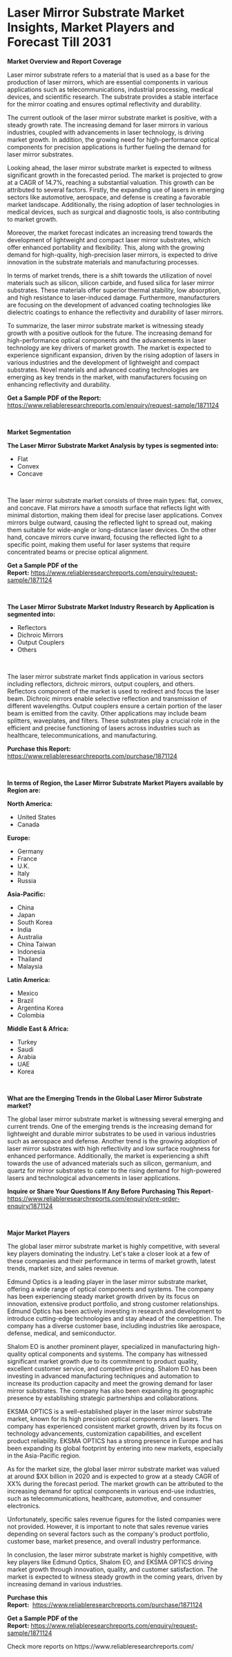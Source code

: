 <p><h1>Laser Mirror Substrate Market Insights, Market Players and Forecast Till 2031</h1></p><p><strong>Market Overview and Report Coverage</strong></p>
<p><p>Laser mirror substrate refers to a material that is used as a base for the production of laser mirrors, which are essential components in various applications such as telecommunications, industrial processing, medical devices, and scientific research. The substrate provides a stable interface for the mirror coating and ensures optimal reflectivity and durability.</p><p>The current outlook of the laser mirror substrate market is positive, with a steady growth rate. The increasing demand for laser mirrors in various industries, coupled with advancements in laser technology, is driving market growth. In addition, the growing need for high-performance optical components for precision applications is further fueling the demand for laser mirror substrates.</p><p>Looking ahead, the laser mirror substrate market is expected to witness significant growth in the forecasted period. The market is projected to grow at a CAGR of 14.7%, reaching a substantial valuation. This growth can be attributed to several factors. Firstly, the expanding use of lasers in emerging sectors like automotive, aerospace, and defense is creating a favorable market landscape. Additionally, the rising adoption of laser technologies in medical devices, such as surgical and diagnostic tools, is also contributing to market growth.</p><p>Moreover, the market forecast indicates an increasing trend towards the development of lightweight and compact laser mirror substrates, which offer enhanced portability and flexibility. This, along with the growing demand for high-quality, high-precision laser mirrors, is expected to drive innovation in the substrate materials and manufacturing processes.</p><p>In terms of market trends, there is a shift towards the utilization of novel materials such as silicon, silicon carbide, and fused silica for laser mirror substrates. These materials offer superior thermal stability, low absorption, and high resistance to laser-induced damage. Furthermore, manufacturers are focusing on the development of advanced coating technologies like dielectric coatings to enhance the reflectivity and durability of laser mirrors.</p><p>To summarize, the laser mirror substrate market is witnessing steady growth with a positive outlook for the future. The increasing demand for high-performance optical components and the advancements in laser technology are key drivers of market growth. The market is expected to experience significant expansion, driven by the rising adoption of lasers in various industries and the development of lightweight and compact substrates. Novel materials and advanced coating technologies are emerging as key trends in the market, with manufacturers focusing on enhancing reflectivity and durability.</p></p>
<p><strong>Get a Sample PDF of the Report:</strong> <a href="https://www.reliableresearchreports.com/enquiry/request-sample/1871124">https://www.reliableresearchreports.com/enquiry/request-sample/1871124</a></p>
<p>&nbsp;</p>
<p><strong>Market Segmentation</strong></p>
<p><strong>The Laser Mirror Substrate Market Analysis by types is segmented into:</strong></p>
<p><ul><li>Flat</li><li>Convex</li><li>Concave</li></ul></p>
<p>&nbsp;</p>
<p><p>The laser mirror substrate market consists of three main types: flat, convex, and concave. Flat mirrors have a smooth surface that reflects light with minimal distortion, making them ideal for precise laser applications. Convex mirrors bulge outward, causing the reflected light to spread out, making them suitable for wide-angle or long-distance laser devices. On the other hand, concave mirrors curve inward, focusing the reflected light to a specific point, making them useful for laser systems that require concentrated beams or precise optical alignment.</p></p>
<p><strong>Get a Sample PDF of the Report:</strong>&nbsp;<a href="https://www.reliableresearchreports.com/enquiry/request-sample/1871124">https://www.reliableresearchreports.com/enquiry/request-sample/1871124</a></p>
<p>&nbsp;</p>
<p><strong>The Laser Mirror Substrate Market Industry Research by Application is segmented into:</strong></p>
<p><ul><li>Reflectors</li><li>Dichroic Mirrors</li><li>Output Couplers</li><li>Others</li></ul></p>
<p>&nbsp;</p>
<p><p>The laser mirror substrate market finds application in various sectors including reflectors, dichroic mirrors, output couplers, and others. Reflectors component of the market is used to redirect and focus the laser beam. Dichroic mirrors enable selective reflection and transmission of different wavelengths. Output couplers ensure a certain portion of the laser beam is emitted from the cavity. Other applications may include beam splitters, waveplates, and filters. These substrates play a crucial role in the efficient and precise functioning of lasers across industries such as healthcare, telecommunications, and manufacturing.</p></p>
<p><strong>Purchase this Report:</strong>&nbsp; <a href="https://www.reliableresearchreports.com/purchase/1871124">https://www.reliableresearchreports.com/purchase/1871124</a></p>
<p>&nbsp;</p>
<p><strong>In terms of Region, the Laser Mirror Substrate Market Players available by Region are:</strong></p>
<p>
    <p> <strong> North America: </strong>
        <ul>
            <li>United States</li>
            <li>Canada</li>
        </ul>
        </p> 
    <p> <strong> Europe: </strong>
        <ul>
            <li>Germany</li>
            <li>France</li>
            <li>U.K.</li>
            <li>Italy</li>
            <li>Russia</li>
        </ul>
        </p> 
    <p> <strong> Asia-Pacific: </strong>
        <ul>
            <li>China</li>
            <li>Japan</li>
            <li>South Korea</li>
            <li>India</li>
            <li>Australia</li>
            <li>China Taiwan</li>
            <li>Indonesia</li>
            <li>Thailand</li>
            <li>Malaysia</li>
        </ul>
        </p> 
    <p> <strong> Latin America: </strong>
        <ul>
            <li>Mexico</li>
            <li>Brazil</li>
            <li>Argentina Korea</li>
            <li>Colombia</li>
        </ul>
        </p> 
    <p> <strong> Middle East & Africa: </strong>
        <ul>
            <li>Turkey</li>
            <li>Saudi</li>
            <li>Arabia</li>
            <li>UAE</li>
            <li>Korea</li>
        </ul>
    </p>
    </p>
<p>&nbsp;</p>
<p><strong>What are the Emerging Trends in the Global Laser Mirror Substrate market?</strong></p>
<p><p>The global laser mirror substrate market is witnessing several emerging and current trends. One of the emerging trends is the increasing demand for lightweight and durable mirror substrates to be used in various industries such as aerospace and defense. Another trend is the growing adoption of laser mirror substrates with high reflectivity and low surface roughness for enhanced performance. Additionally, the market is experiencing a shift towards the use of advanced materials such as silicon, germanium, and quartz for mirror substrates to cater to the rising demand for high-powered lasers and technological advancements in laser applications.</p></p>
<p><strong>Inquire or Share Your Questions If Any Before Purchasing This Report</strong>- <a href="https://www.reliableresearchreports.com/enquiry/pre-order-enquiry/1871124">https://www.reliableresearchreports.com/enquiry/pre-order-enquiry/1871124</a></p>
<p>&nbsp;</p>
<p><strong>Major Market Players</strong></p>
<p><p>The global laser mirror substrate market is highly competitive, with several key players dominating the industry. Let's take a closer look at a few of these companies and their performance in terms of market growth, latest trends, market size, and sales revenue.</p><p>Edmund Optics is a leading player in the laser mirror substrate market, offering a wide range of optical components and systems. The company has been experiencing steady market growth driven by its focus on innovation, extensive product portfolio, and strong customer relationships. Edmund Optics has been actively investing in research and development to introduce cutting-edge technologies and stay ahead of the competition. The company has a diverse customer base, including industries like aerospace, defense, medical, and semiconductor.</p><p>Shalom EO is another prominent player, specialized in manufacturing high-quality optical components and systems. The company has witnessed significant market growth due to its commitment to product quality, excellent customer service, and competitive pricing. Shalom EO has been investing in advanced manufacturing techniques and automation to increase its production capacity and meet the growing demand for laser mirror substrates. The company has also been expanding its geographic presence by establishing strategic partnerships and collaborations.</p><p>EKSMA OPTICS is a well-established player in the laser mirror substrate market, known for its high precision optical components and lasers. The company has experienced consistent market growth, driven by its focus on technology advancements, customization capabilities, and excellent product reliability. EKSMA OPTICS has a strong presence in Europe and has been expanding its global footprint by entering into new markets, especially in the Asia-Pacific region.</p><p>As for the market size, the global laser mirror substrate market was valued at around $XX billion in 2020 and is expected to grow at a steady CAGR of XX% during the forecast period. The market growth can be attributed to the increasing demand for optical components in various end-use industries, such as telecommunications, healthcare, automotive, and consumer electronics.</p><p>Unfortunately, specific sales revenue figures for the listed companies were not provided. However, it is important to note that sales revenue varies depending on several factors such as the company's product portfolio, customer base, market presence, and overall industry performance.</p><p>In conclusion, the laser mirror substrate market is highly competitive, with key players like Edmund Optics, Shalom EO, and EKSMA OPTICS driving market growth through innovation, quality, and customer satisfaction. The market is expected to witness steady growth in the coming years, driven by increasing demand in various industries.</p></p>
<p><strong>Purchase this Report:</strong>&nbsp;&nbsp;<a href="https://www.reliableresearchreports.com/purchase/1871124">https://www.reliableresearchreports.com/purchase/1871124</a></p>
<p></p>
<p><strong>Get a Sample PDF of the Report:</strong>&nbsp;<a href="https://www.reliableresearchreports.com/enquiry/request-sample/1871124">https://www.reliableresearchreports.com/enquiry/request-sample/1871124</a></p>
<p>Check more reports on https://www.reliableresearchreports.com/</p>
